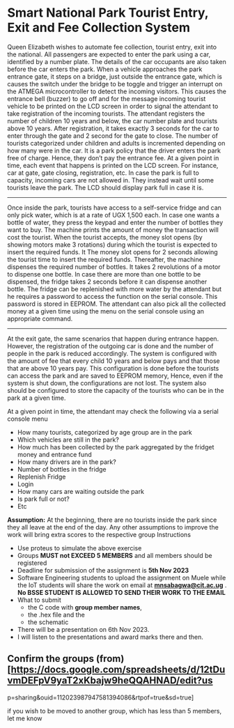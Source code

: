 # Smart National Park Tourist Entry, Exit and Fee Collection System

Queen Elizabeth wishes to automate fee collection, tourist entry, exit into the national. All passengers
are expected to enter the park using a car, identified by a number plate. The details of the car occupants
are also taken before the car enters the park. When a vehicle approaches the park entrance gate, it
steps on a bridge, just outside the entrance gate, which is causes the switch under the bridge to be
toggle and trigger an interrupt on the ATMEGA microcontroller to detect the incoming visitors. This
causes the entrance bell (buzzer) to go off and for the message incoming tourist vehicle to be printed
on the LCD screen in order to signal the attendant to take registration of the incoming tourists. The
attendant registers the number of children 10 years and below, the car number plate and tourists above
10 years. After registration, it takes exactly 3 seconds for the car to enter through the gate and 2 second
for the gate to close. The number of tourists categorized under children and adults is incremented
depending on how many were in the car. It is a park policy that the driver enters the park free of
charge. Hence, they don’t pay the entrance fee. At a given point in time, each event that happens is
printed on the LCD screen. For instance, car at gate, gate closing, registration, etc. In case the park is
full to capacity, incoming cars are not allowed in. They instead wait until some tourists leave the park.
The LCD should display park full in case it is.

---

Once inside the park, tourists have access to a self-service fridge and can only pick water, which is at
a rate of UGX 1,500 each. In case one wants a bottle of water, they press the keypad and enter the
number of bottles they want to buy. The machine prints the amount of money the transaction will
cost the tourist. When the tourist accepts, the money slot opens (by showing motors make 3 rotations)
during which the tourist is expected to insert the required funds. It The money slot opens for 2 seconds
allowing the tourist time to insert the required funds. Thereafter, the machine dispenses the required
number of bottles. It takes 2 revolutions of a motor to dispense one bottle. In case there are more
than one bottle to be dispensed, the fridge takes 2 seconds before it can dispense another bottle. The
fridge can be replenished with more water by the attendant but he requires a password to access the
function on the serial console. This password is stored in EEPROM. The attendant can also pick all
the collected money at a given time using the menu on the serial console using an appropriate
command.

---

At the exit gate, the same scenarios that happen during entrance happen. However, the registration of
the outgoing car is done and the number of people in the park is reduced accordingly.
The system is configured with the amount of fee that every child 10 years and below pays and that
those that are above 10 years pay. This configuration is done before the tourists can access the park
and are saved to EEPROM memory, Hence, even if the system is shut down, the configurations are
not lost. The system also should be configured to store the capacity of the tourists who can be in the
park at a given time.

At a given point in time, the attendant may check the following via a serial console menu

- How many tourists, categorized by age group are in the park
- Which vehicles are still in the park?
- How much has been collected by the park aggregated by the fridget money and entrance
  fund
- How many drivers are in the park?
- Number of bottles in the fridge
- Replenish Fridge
- Login
- How many cars are waiting outside the park
- Is park full or not?
- Etc

**Assumption:** At the beginning, there are no tourists inside the park since they all leave at the end of
the day. Any other assumptions to improve the work will bring extra scores to the respective group
Instructions

- Use proteus to simulate the above exercise
- Groups **MUST not EXCEED 5 MEMBERS** and all members should be registered
- Deadline for submission of the assignment is **5th Nov 2023**
- Software Engineering students to upload the assignment on Muele while the IoT students will share the
  work on email at **mnsabagwa@cit.ac.ug** . **No BSSE STUDENT IS ALLOWED TO
  SEND THEIR WORK TO THE EMAIL**
- What to submit
  - the C code with **group member names**,
  - the .hex file and the
  - the schematic
- There will be a presentation on 6th Nov 2023.
- I will listen to the presentations and
  award marks there and then.

## Confirm the groups (from)[https://docs.google.com/spreadsheets/d/12tDuvmDEFpV9yaT2xKbajw9heQQAHNAD/edit?us

p=sharing&ouid=112023987947581394086&rtpof=true&sd=true]

if you wish to be moved to another group, which has less than 5 members, let me know
